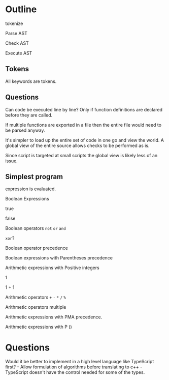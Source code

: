 # Outline

tokenize

Parse AST

Check AST

Execute AST

## Tokens

All keywords are tokens.




## Questions

Can code be executed line by line? Only if function definitions are declared before they are called.

If multiple functions are exported in a file then the entire file would need to be parsed anyway.

It's simpler to load up the entire set of code in one go and view the world. A global view of the entire source allows checks to be performed as is.

Since script is targeted at small scripts the global view is likely less of an issue.


## Simplest program

expression is evaluated.

Boolean Expressions

true

false

Boolean operators `not` `or` `and`

`xor`?

Boolean operator precedence

Boolean expressions with Parentheses precedence

Arithmetic expressions with Positive integers

1

1 + 1

Arithmetic operators `+` `-` `*` `/` `%`

Arithmetic operators multiple

Arithmetic expressions with PMA precedence.

Arithmetic expressions with P ()



# Questions

Would it be better to implement in a high level language like TypeScript first?
    - Allow formulation of algorithms before translating to c++
    - TypeScript doesn't have the control needed for some of the types.